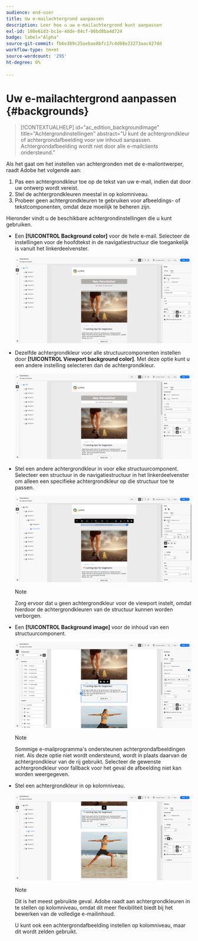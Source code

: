 ```yaml
---
audience: end-user
title: Uw e-mailachtergrond aanpassen
description: Leer hoe u uw e-mailachtergrond kunt aanpassen
exl-id: 180e61d3-bc1e-4dde-84cf-06bd8ba4d724
badge: label="Alpha"
source-git-commit: fb6e389c25aebae8bfc17c4d88e33273aac427dd
workflow-type: tm+mt
source-wordcount: '295'
ht-degree: 0%

---
```


# Uw e-mailachtergrond aanpassen {#backgrounds}

>[!CONTEXTUALHELP]
>id="ac_edition_backgroundimage"
>title="Achtergrondinstellingen"
>abstract="U kunt de achtergrondkleur of achtergrondafbeelding voor uw inhoud aanpassen. Achtergrondafbeelding wordt niet door alle e-mailclients ondersteund."

Als het gaat om het instellen van achtergronden met de e-mailontwerper, raadt Adobe het volgende aan:

1. Pas een achtergrondkleur toe op de tekst van uw e-mail, indien dat door uw ontwerp wordt vereist.
1. Stel de achtergrondkleuren meestal in op kolomniveau.
1. Probeer geen achtergrondkleuren te gebruiken voor afbeeldings- of tekstcomponenten, omdat deze moeilijk te beheren zijn.

Hieronder vindt u de beschikbare achtergrondinstellingen die u kunt gebruiken.

* Een **[!UICONTROL Background color]** voor de hele e-mail. Selecteer de instellingen voor de hoofdtekst in de navigatiestructuur die toegankelijk is vanuit het linkerdeelvenster.

  ![](assets/background_1.png)

* Dezelfde achtergrondkleur voor alle structuurcomponenten instellen door **[!UICONTROL Viewport background color]**. Met deze optie kunt u een andere instelling selecteren dan de achtergrondkleur.

  ![](assets/background_2.png)

* Stel een andere achtergrondkleur in voor elke structuurcomponent. Selecteer een structuur in de navigatiestructuur in het linkerdeelvenster om alleen een specifieke achtergrondkleur op die structuur toe te passen.

  ![](assets/background_3.png)

  >[!NOTE]
  >
  >Zorg ervoor dat u geen achtergrondkleur voor de viewport instelt, omdat hierdoor de achtergrondkleuren van de structuur kunnen worden verborgen.

* Een **[!UICONTROL Background image]** voor de inhoud van een structuurcomponent.

  ![](assets/background_4.png)

  >[!NOTE]
  >
  >Sommige e-mailprogramma&#39;s ondersteunen achtergrondafbeeldingen niet. Als deze optie niet wordt ondersteund, wordt in plaats daarvan de achtergrondkleur van de rij gebruikt. Selecteer de gewenste achtergrondkleur voor fallback voor het geval de afbeelding niet kan worden weergegeven.

* Stel een achtergrondkleur in op kolomniveau.

  ![](assets/background_5.png)

  >[!NOTE]
  >
  >Dit is het meest gebruikte geval. Adobe raadt aan achtergrondkleuren in te stellen op kolomniveau, omdat dit meer flexibiliteit biedt bij het bewerken van de volledige e-mailinhoud.

  U kunt ook een achtergrondafbeelding instellen op kolomniveau, maar dit wordt zelden gebruikt.
